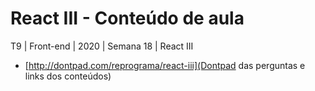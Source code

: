 # React III - Conteúdo de aula
T9 | Front-end | 2020 | Semana 18 | React III

* [http://dontpad.com/reprograma/react-iii](Dontpad das perguntas e links dos conteúdos)




